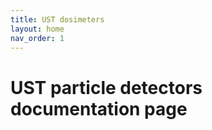 ```yaml
---
title: UST dosimeters
layout: home
nav_order: 1
---
```


# UST particle detectors documentation page
